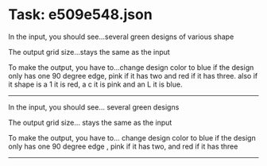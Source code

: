 # Task: e509e548.json

In the input, you should see...several green designs of various shape

The output grid size...stays the same as the input

To make the output, you have to...change design color to blue if the design only has one 90 degree edge, pink if it has two and red if it has three. also if it shape is a 1 it is red, a c it is pink and an L it is blue.

---

In the input, you should see... several green designs

The output grid size... stays the same as the input

To make the output, you have to... change design color to blue if the design only has one 90 degree edge , pink if it has two, and red if it has three

---

